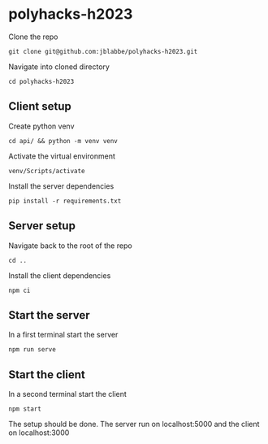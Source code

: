 # polyhacks-h2023

Clone the repo

``git clone git@github.com:jblabbe/polyhacks-h2023.git``

Navigate into cloned directory

``cd polyhacks-h2023``

## Client setup

Create python venv

``cd api/ && python -m venv venv``

Activate the virtual environment

``venv/Scripts/activate``

Install the server dependencies

``pip install -r requirements.txt``

## Server setup

Navigate back to the root of the repo

``cd ..``

Install the client dependencies

``npm ci``

## Start the server

In a first terminal start the server

``npm run serve``

## Start the client

In a second terminal start the client

``npm start``

The setup should be done. The server run on localhost:5000 and the client on localhost:3000
